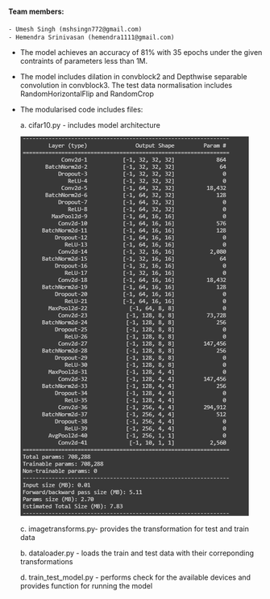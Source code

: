 #### Team members:
    - Umesh Singh (mshsingn772@gmail.com)
    - Hemendra Srinivasan (hemendra1111@gmail.com)

- The model achieves an accuracy of 81% with 35 epochs under the given contraints of parameters less than 1M.

- The model includes dilation in convblock2 and Depthwise separable convolution in convblock3. The test data normalisation includes RandomHorizontalFlip and RandomCrop

- The modularised code includes files:
	
    a. cifar10.py - 
		includes model architecture
		
    ![Image description](https://github.com/hemendra-06/EVA4/blob/master/S7/imgs/Cifar10_Arch.PNG)

	c. imagetransforms.py-
		provides the transformation for test and train data
	
	b. dataloader.py - 
		loads the train and test data with their correponding transformations
	
	d. train_test_model.py - 
		performs check for the available devices and provides function for running the model
